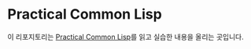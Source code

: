 # Practical Common Lisp
이 리포지토리는 [Practical Common Lisp](https://gigamonkeys.com/book/)를 읽고 실습한 내용을 올리는 곳입니다.

